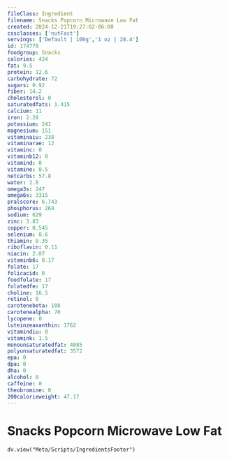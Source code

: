 ```yaml
---
fileClass: Ingredient
filename: Snacks Popcorn Microwave Low Fat
created: 2024-12-21T19:27:02-06:00
cssclasses: ['nutFact']
servings: ['Default | 100g','1 oz | 28.4']
id: 174778
foodgroup: Snacks
calories: 424
fat: 9.5
protein: 12.6
carbohydrate: 72
sugars: 0.92
fiber: 14.2
cholesterol: 0
saturatedfats: 1.415
calcium: 11
iron: 2.28
potassium: 241
magnesium: 151
vitaminaiu: 238
vitaminarae: 12
vitaminc: 0
vitaminb12: 0
vitamind: 0
vitamine: 0.5
netcarbs: 57.8
water: 2.8
omega3s: 247
omega6s: 3315
pralscore: 6.743
phosphorus: 264
sodium: 629
zinc: 3.83
copper: 0.545
selenium: 8.6
thiamin: 0.35
riboflavin: 0.11
niacin: 2.07
vitaminb6: 0.17
folate: 17
folicacid: 0
foodfolate: 17
folatedfe: 17
choline: 16.5
retinol: 0
carotenebeta: 108
carotenealpha: 70
lycopene: 0
luteinzeaxanthin: 1762
vitamindiu: 0
vitamink: 1.5
monounsaturatedfat: 4085
polyunsaturatedfat: 3572
epa: 0
dpa: 0
dha: 0
alcohol: 0
caffeine: 0
theobromine: 0
200calorieweight: 47.17
---
```


# Snacks Popcorn Microwave Low Fat

```dataviewjs
dv.view("Meta/Scripts/IngredientsFooter")
```